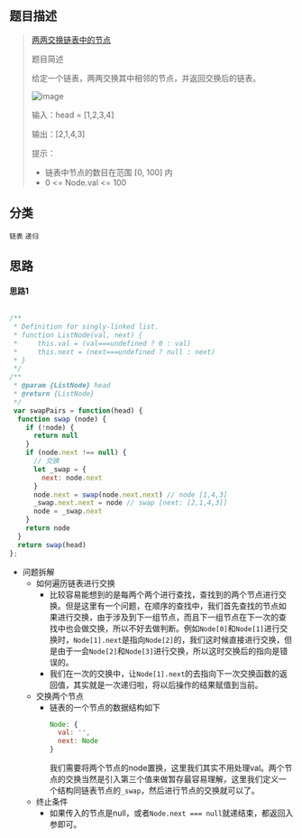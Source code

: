 ## 题目描述

> [两两交换链表中的节点](https://leetcode-cn.com/problems/swap-nodes-in-pairs/)
>
>题目简述
>
>给定一个链表，两两交换其中相邻的节点，并返回交换后的链表。
>
>![image](https://user-images.githubusercontent.com/22999072/129555093-ff9d27f7-ef35-4c2f-b743-cafb57f5f4d5.png)
>
>输入：head = [1,2,3,4]
>
>输出：[2,1,4,3]
>
>提示：
> - 链表中节点的数目在范围 [0, 100] 内
> - 0 <= Node.val <= 100
## 分类
`链表` `递归`

## 思路
#### 思路1
```javascript

/**
 * Definition for singly-linked list.
 * function ListNode(val, next) {
 *     this.val = (val===undefined ? 0 : val)
 *     this.next = (next===undefined ? null : next)
 * }
 */
/**
 * @param {ListNode} head
 * @return {ListNode}
 */
 var swapPairs = function(head) {
  function swap (node) {
    if (!node) {
      return null
    }
    if (node.next !== null) {
      // 交换
      let _swap = {
        next: node.next
      }
      node.next = swap(node.next.next) // node [1,4,3]
      _swap.next.next = node // swap [next: [2,1,4,3]]
      node = _swap.next
    }
    return node
  }
  return swap(head)
};
```
- 问题拆解
  - 如何遍历链表进行交换
    - 比较容易能想到的是每两个两个进行查找，查找到的两个节点进行交换。但是这里有一个问题，在顺序的查找中，我们首先查找的节点如果进行交换，由于涉及到下一组节点，而且下一组节点在下一次的查找中也会做交换，所以不好去做判断。例如`Node[0]`和`Node[1]`进行交换时，`Node[1].next`是指向`Node[2]`的，我们这时候直接进行交换，但是由于一会`Node[2]`和`Node[3]`进行交换，所以这时交换后的指向是错误的。
    - 我们在一次的交换中，让`Node[1].next`的去指向下一次交换函数的返回值，其实就是一次递归啦，将以后操作的结果赋值到当前。
  - 交换两个节点
    - 链表的一个节点的数据结构如下
      ```javascript
      Node: {
        val: '',
        next: Node
      }
      ```
      我们需要将两个节点的node置换，这里我们其实不用处理val。两个节点的交换当然是引入第三个值来做暂存最容易理解，这里我们定义一个结构同链表节点的`_swap`，然后进行节点的交换就可以了。
  - 终止条件
    - 如果传入的节点是null，或者`Node.next === null`就递结束，都返回入参即可。
